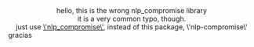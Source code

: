 <div align="center">
hello, this is the wrong nlp_compromise library
<div>
  it is a very common typo, though.
</div>
just use <a href="https://github.com/nlp-compromise/nlp_compromise">\'nlp_compromise\'</a>, instead of this package, \'nlp-compromise\'
</div>
gracias
